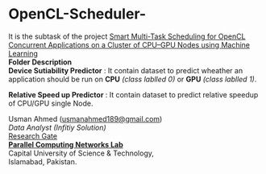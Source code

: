 # OpenCL-Scheduler-
It is the subtask of the project [Smart Multi-Task Scheduling for OpenCL Concurrent Applications on a Cluster of CPU–GPU Nodes using Machine Learning](https://goo.gl/mybEwJ)<br />
**Folder Description**<br />
**Device Sutiability Predictor** : It contain dataset to predict wheather an application should be run on **CPU** *(class lablled 0)* or **GPU** *(class lablled 1)*.

**Relative Speed up Predictor** : It contain dataset to predict relative speedup of CPU/GPU single Node.



Usman Ahmed (usmanahmed189@gmail.com)<br />
*Data Analyst (Infitiy Solution)*<br />
[Research Gate](usmanahmed189@gmail.com)<br />
**[Parallel Computing Networks Lab](http://www.pcn.net.pk/)**<br />
Capital University of Science & Technology, <br />
Islamabad, Pakistan.
